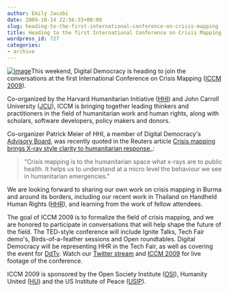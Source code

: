 ```yaml
---
author: Emily Jacobi
date: 2009-10-14 22:56:33+00:00
slug: heading-to-the-first-international-conference-on-crisis-mapping
title: Heading to the first International Conference on Crisis Mapping
wordpress_id: 727
categories:
- archive
---
```


[![image](http://api.ning.com/files/VBE-wsjXsqB-ON-0KAMDMt6sUo4zBHpUjid*nH0LIlMaGmgO45m5H670hNXXetTDjTv0uosbKttJujgRniTU4yBUukURCwfN/crisismappingadsmallfinal.png)](http://crisismapping.ning.com/)This weekend, Digital Democracy is heading to join the conversations at the first International Conference on Crisis Mapping ([ICCM 2009](http://crisismapping.ning.com/)).

Co-organized by the Harvard Humanitarian Initiative ([HHI](http://hhi.harvard.edu/programs-and-research/crisis-mapping-and-early-warning)) and John Carroll University ([JCU](http://www.jcu.edu/politicalscience/)), ICCM is bringing together leading thinkers and practitioners in the field of humanitarian work and human rights, along with scholars, software developers, policy makers and donors.

Co-organizer Patrick Meier of HHI, a member of Digital Democracy's [Advisory Board](http://www.digital-democracy.org/about/advisory-board/), was recently quoted in the Reuters article [Crisis mapping brings X-ray style clarity to humanitarian response](http://www.alertnet.org/db/an_art/57939/2009/09/12-144735-1.htm)_:


> "Crisis mapping is to the humanitarian space what x-rays are to public health. It helps us to understand at a micro level the behaviour we see in humanitarian emergencies."


We are looking forward to sharing our own work on crisis mapping in Burma and around its borders, including our recent work in Thailand on Handheld Human Rights ([HHR](http://www.digital-democracy.org/programming/#hhr)), and learning from the work of fellow attendees.

The goal of ICCM 2009 is to formalize the field of crisis mapping, and we are honored to participate in conversations that will help shape the future of the field. The TED-style conference will include Ignite Talks, Tech Fair demo's, Birds-of-a-feather sessions and Open roundtables. Digital Democracy will be representing HHR in the Tech Fair, as well as covering the event for [DdTv](http://www.digital-democracy.org/ddtv/). Watch our [Twitter stream](http://twitter.com/digidem) and [ICCM 2009](http://twitter.com/crisismapping) for live footage of the conference.

ICCM 2009 is sponsored by the Open Society Institute ([OSI](http://www.soros.org/)), Humanity United ([HU](http://www.humanityunited.org/)) and the US Institute of Peace ([USIP](http://www.usip.org/)).
